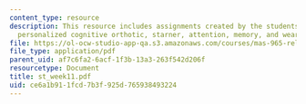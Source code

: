 ```yaml
---
content_type: resource
description: This resource includes assignments created by the students on a plan-based
  personalized cognitive orthotic, starner, attention, memory, and wearable interfaces.
file: https://ol-ocw-studio-app-qa.s3.amazonaws.com/courses/mas-965-relational-machines-spring-2005/ce6a1b911fcd7b3f925d765938493224_st_week11.pdf
file_type: application/pdf
parent_uid: af7c6fa2-6acf-1f3b-13a3-263f542d206f
resourcetype: Document
title: st_week11.pdf
uid: ce6a1b91-1fcd-7b3f-925d-765938493224
---
```

